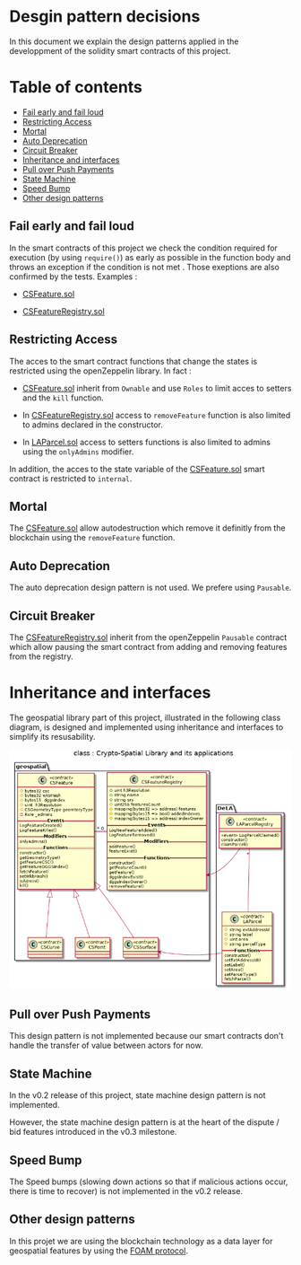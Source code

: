 Desgin pattern decisions
=================
In this document we explain the design patterns applied in the developpment of the solidity smart contracts of this project.

Table of contents
=================
<!--ts-->
   * [Fail early and fail loud](#fail-early-and-fail-loud)
   * [Restricting Access](#restricting-access)
   * [Mortal](#mortal)
   * [Auto Deprecation](#auto-deprecation)
   * [Circuit Breaker](#circuit-breaker)
   * [Inheritance and interfaces ](#inheritance-and-interfaces)
   * [Pull over Push Payments](#pull-over-push-payments)
   * [State Machine](#state-machine)
   * [Speed Bump](#speed-bump)
   * [Other design patterns](#other-design-patterns)
   
<!--te-->

## Fail early and fail loud
In the smart contracts of this project we check the condition required for execution (by using  ```require()```) as early as possible in the function body and throws an exception if the condition is not met . Those exeptions are also confirmed by the tests. Examples :

- [CSFeature.sol](../solidity/contracts/geospatial/CSFeature.sol)

- [CSFeatureRegistry.sol](../solidity/contracts/geospatial/CSFeatureRegistry.sol)

## Restricting Access
The acces to the smart contract functions that change the states is restricted using the openZeppelin library. In fact :

- [CSFeature.sol](../solidity/contracts/geospatial/CSFeature.sol) inherit from ```Ownable``` and use ```Roles``` to limit acces to setters and the ```kill``` function.

- In [CSFeatureRegistry.sol](../solidity/contracts/geospatial/CSFeatureRegistry.sol) access to ```removeFeature``` function is also limited to admins declared in the constructor. 

- In [LAParcel.sol](../solidity/contracts/LAParcel.sol) access to setters functions is also limited to admins using the ```onlyAdmins``` modifier. 

In addition, the acces to the state variable of the [CSFeature.sol](../solidity/contracts/geospatial/CSFeature.sol) smart contract is restricted to ```internal```.

## Mortal
The [CSFeature.sol](../solidity/contracts/geospatial/CSFeature.sol) allow autodestruction which remove it definitly from the blockchain using the  ```removeFeature``` function.

## Auto Deprecation

The auto deprecation design pattern is not used. We prefere using ```Pausable```. 


## Circuit Breaker
The [CSFeatureRegistry.sol](../solidity/contracts/geospatial/CSFeatureRegistry.sol) inherit from the openZeppelin ```Pausable``` contract which allow pausing the smart contract from adding and removing features from the registry.  

# Inheritance and interfaces 
The geospatial library part of this project, illustrated in the following class diagram, is designed and implemented using inheritance and interfaces to simplify its resusability.


![](./diagrams/exports/class-crypto-spatial-lib/class-crypto-spatial-lib.png)    


## Pull over Push Payments
This design pattern is not implemented because our smart contracts don't handle the transfer of value between actors for now.

## State Machine
In the v0.2 release of this project, state machine design pattern is not implemented.

However, the state machine design pattern is at the heart of the dispute / bid features introduced in the v0.3 milestone.

## Speed Bump
The Speed bumps (slowing down actions so that if malicious actions occur, there is time to recover) is not implemented in the v0.2 release.

## Other design patterns
In this projet we are using the blockchain technology as a data layer for geospatial features by using the [FOAM protocol](https://foam.space/publicAssets/FOAM_Whitepaper.pdf).
